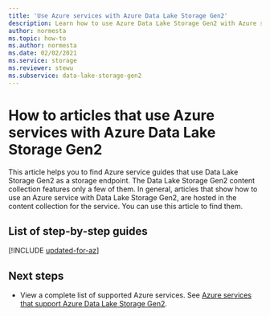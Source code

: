 ```yaml
---
title: 'Use Azure services with Azure Data Lake Storage Gen2'
description: Learn how to use Azure Data Lake Storage Gen2 with Azure services.
author: normesta
ms.topic: how-to
ms.author: normesta
ms.date: 02/02/2021
ms.service: storage
ms.reviewer: stewu
ms.subservice: data-lake-storage-gen2
---
```


# How to articles that use Azure services with Azure Data Lake Storage Gen2

This article helps you to find Azure service guides that use Data Lake Storage Gen2 as a storage endpoint. The Data Lake Storage Gen2 content collection features only a few of them. In general, articles that show how to use an Azure service with Data Lake Storage Gen2, are hosted in the content collection for the service. You can use this article to find them. 

## List of step-by-step guides

[!INCLUDE [updated-for-az](../../../includes/data-lake-storage-gen2-azure-service-tutorials.md)]

## Next steps

- View a complete list of supported Azure services. See [Azure services that support Azure Data Lake Storage Gen2](data-lake-storage-supported-azure-services.md).
